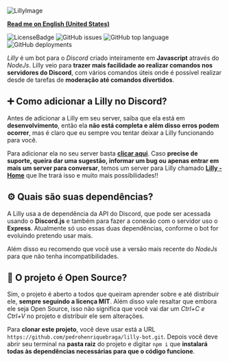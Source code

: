 ![LillyImage](https://i.ibb.co/ScXTv01/Photo-Editor-20200914-160614.jpg)

**[Read me on English (United States)](https://github.com/pedrohenriquebraga/lilly-bot/blob/master/README-EN-US.md)**

![LicenseBadge](https://img.shields.io/badge/License-MIT-green)
![GitHub issues](https://img.shields.io/github/issues/pedrohenriquebraga/lilly-bot?color=red&label=Issues)
![GitHub top language](https://img.shields.io/github/languages/top/pedrohenriquebraga/lilly-bot?color=yellow&label=Javascript)
![GitHub deployments](https://img.shields.io/github/deployments/pedrohenriquebraga/lilly-bot/lilly-discordbot?color=green&label=Deploy%20State)

*Lilly* é um bot para o *Discord* criado inteiramente em **Javascript** através do *NodeJs*. Lilly veio para **trazer mais facilidade ao realizar comandos nos servidores do Discord**, com vários comandos úteis onde é possível realizar desde de tarefas de **moderação até comandos divertidos**.

## ➕ Como adicionar a Lilly no Discord?
Antes de adicionar a Lilly em seu server, saiba que ela está em **desenvolvimento**, então ela **não está completa e além disso erros podem ocorrer**, mas é claro que eu sempre vou tentar deixar a Lilly funcionando para você.

Para adicionar ela no seu server basta **[clicar aqui](https://discord.com/oauth2/authorize?client_id=754548334328283137&scope=bot&permission=8)**. Caso **precise de suporte, queira dar uma sugestão, informar um bug ou apenas entrar em mais um server para conversar**, temos um server para Lilly chamado **[Lilly - Home](https://discord.gg/SceHNfZ)** que lhe trará isso e muito mais possibilidades!!

## ⚙️ Quais são suas dependências?
A Lilly usa a de dependência da API do Discord, que pode ser acessada usando o **Discord.js** e também para fazer a conexão com o servidor uso o **Express**. Atualmente só uso essas duas dependências, conforme o bot for evoluindo pretendo usar mais.

Além disso eu recomendo que você use a versão mais recente do *NodeJs* para que não tenha incompatibilidades.

## 📂 O projeto é Open Source?
Sim, o projeto é aberto a todos que queiram aprender sobre e até distribuir ele, **sempre seguindo a licença MIT**. Além disso vale resaltar que embora ele seja Open Source, isso não significa que você vai dar um *Ctrl+C e Ctrl+V* no projeto e distribuir ele sem alterações.

Para **clonar este projeto**, você deve usar está a URL ``https://github.com/pedrohenriquebraga/lilly-bot.git``. Depois você deve abrir seu terminal na **pasta raiz** do projeto e digitar ``npm i`` que **instalará todas às dependências necessárias para que o código funcione**.
